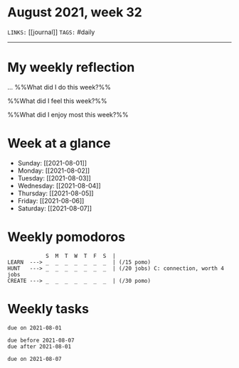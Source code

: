 # August 2021, week 32
`LINKS:` [[journal]]
`TAGS:` #daily

---
# My weekly reflection
...
%%What did I do this week?%%

%%What did I feel this week?%%

%%What did I enjoy most this week?%%

# Week at a glance
- Sunday: [[2021-08-01]]
- Monday: [[2021-08-02]]
- Tuesday: [[2021-08-03]]
- Wednesday: [[2021-08-04]]
- Thursday: [[2021-08-05]]
- Friday: [[2021-08-06]]
- Saturday: [[2021-08-07]]

# Weekly pomodoros
```
            S  M  T  W  T  F  S  |
LEARN  ---> _  _  _  _  _  _  _  | (/15 pomo)
HUNT   ---> _  _  _  _  _  _  _  | (/20 jobs) C: connection, worth 4 jobs
CREATE ---> _  _  _  _  _  _  _  | (/30 pomo)
```

# Weekly tasks
```tasks
due on 2021-08-01
```

```tasks
due before 2021-08-07
due after 2021-08-01
```

```tasks
due on 2021-08-07
```